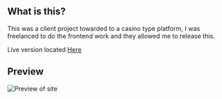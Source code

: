 ## What is this?
This was a client project towarded to a casino type platform, I was freelanced to do the frontend work and they allowed me to release this.

Live version located [Here](https://voxze.github.io/betskinsgg/#/)

## Preview 
![Preview of site](https://i.imgur.com/q3daRCl.png)
